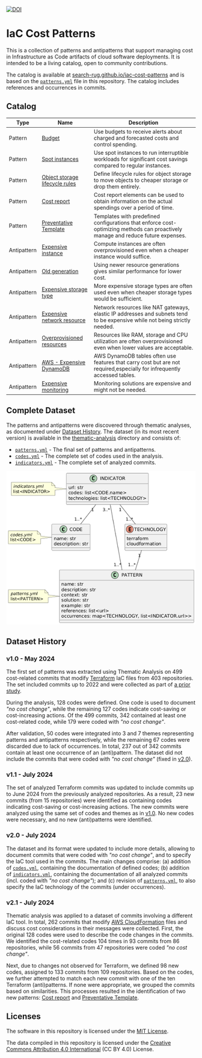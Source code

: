 [![DOI](https://zenodo.org/badge/795400974.svg)](https://doi.org/10.5281/zenodo.14501829)

# IaC Cost Patterns

This is a collection of patterns and antipatterns that support managing cost in Infrastructure as Code artifacts of cloud software deployments. It is intended to be a living catalog, open to community contributions.

The catalog is available at [search-rug.github.io/iac-cost-patterns](https://search-rug.github.io/iac-cost-patterns/) and is based on the [`patterns.yml`](./thematic-analysis/patterns.yml) file in this repository. The catalog includes references and occurrences in commits.

## Catalog

| Type | Name | Description |
| --- | --- | --- |
| Pattern | [Budget](https://search-rug.github.io/iac-cost-patterns/budget/) | Use budgets to receive alerts about charged and forecasted costs and control spending. |
| Pattern | [Spot instances](https://search-rug.github.io/iac-cost-patterns/spot-instances/) | Use spot instances to run interruptible workloads for significant cost savings compared to regular instances. |
| Pattern | [Object storage lifecycle rules](https://search-rug.github.io/iac-cost-patterns/object-storage-lifecycle-rules/) | Define lifecycle rules for object storage to move objects to cheaper storage or drop them entirely. |
| Pattern     | [Cost report](https://search-rug.github.io/iac-cost-patterns/cost-report/)                                       | Cost report elements can be used to obtain information on the actual spendings over a period of time.                            |
| Pattern     | [Preventative Template](https://search-rug.github.io/iac-cost-patterns/preventative-template/)                   | Templates with predefined configurations that enforce cost-optimizing methods can proactively manage and reduce future expenses. |
| Antipattern | [Expensive instance](https://search-rug.github.io/iac-cost-patterns/expensive-instance/) | Compute instances are often overprovisioned even when a cheaper instance would suffice. |
| Antipattern | [Old generation](https://search-rug.github.io/iac-cost-patterns/old-generation/) | Using newer resource generations gives similar performance for lower cost. |
| Antipattern | [Expensive storage type](https://search-rug.github.io/iac-cost-patterns/expensive-storage-type/) | More expensive storage types are often used even when cheaper storage types would be sufficient. |
| Antipattern | [Expensive network resource](https://search-rug.github.io/iac-cost-patterns/expensive-network-resource/) | Network resources like NAT gateways, elastic IP addresses and subnets tend to be expensive while not being strictly needed. |
| Antipattern | [Overprovisioned resources](https://search-rug.github.io/iac-cost-patterns/overprovisioned-resources/) | Resources like RAM, storage and CPU utilization are often overprovisioned even when lower values are acceptable. |
| Antipattern | [AWS - Expensive DynamoDB](https://search-rug.github.io/iac-cost-patterns/aws-expensive-dynamodb/) | AWS DynamoDB tables often use features that carry cost but are not required,especially for infrequently accessed tables. |
| Antipattern | [Expensive monitoring](https://search-rug.github.io/iac-cost-patterns/expensive-monitoring/) | Monitoring solutions are expensive and might not be needed. |

## Complete Dataset

The patterns and antipatterns were discovered through thematic analyses, as documented under [Dataset History](#dataset-history). The dataset (in its most recent version) is available in the [thematic-analysis](./thematic-analysis) directory and consists of:
* [`patterns.yml`](./thematic-analysis/patterns.yml) - The final set of patterns and antipatterns.
* [`codes.yml`](./thematic-analysis/codes.yml) - The complete set of codes used in the analysis.
* [`indicators.yml`](./thematic-analysis/indicators.yml) - The complete set of analyzed commits.

![IaC Cost Patterns](./thematic-analysis/data-model.png?raw=true)

## Dataset History

### v1.0 - May 2024

The first set of patterns was extracted using Thematic Analysis on 499 cost-related commits that modify [Terraform](https://www.terraform.io/) IaC files from 403 repositories. The set included commits up to 2022 and were collected as part of [a prior study](https://arxiv.org/abs/2304.07531).

During the analysis, 128 codes were defined. One code is used to document *"no cost change"*, while the remaining 127 codes indicate cost-saving or cost-increasing actions. Of the 499 commits, 342 contained at least one cost-related code, while 179 were coded with *"no cost change"*.

After validation, 50 codes were integrated into 3 and 7 themes representing patterns and antipatterns respectively, while the remaining 67 codes were discarded due to lack of occurrences. In total, 237 out of 342 commits contain at least one occurrence of an (anti)pattern. The dataset did not include the commits that were coded with *"no cost change"* (fixed in [v2.0](#v20---july-2024)).

### v1.1 - July 2024

The set of analyzed Terraform commits was updated to include commits up to June 2024 from the previously analyzed repositories. As a result, 23 new commits (from 15 repositories) were identified as containing codes indicating cost-saving or cost-increasing actions. The new commits were analyzed using the same set of codes and themes as in [v1.0](#v10---may-2024). No new codes were necessary, and no new (anti)patterns were identified.

### v2.0 - July 2024

The dataset and its format were updated to include more details, allowing to document commits that were coded with *"no cost change"*, and to specify the IaC tool used in the commits. The main changes comprise: (a) addition of [`codes.yml`](./thematic-analysis/codes.yml), containing the documentation of defined codes; (b) addition of [`indicators.yml`](./thematic-analysis/indicators.yml), containing the documentation of all analyzed commits (incl. coded with *"no cost change"*); and (c) revision of [`patterns.yml`](./thematic-analysis/patterns.yml), to also specify the IaC technology of the commits (under occurrences).

### v2.1 - July 2024

Thematic analysis was applied to a dataset of commits involving a different IaC tool. In total, 262 commits that modify [AWS CloudFormation](https://aws.amazon.com/cloudformation/) files and discuss cost considerations in their messages were collected. First, the original 128 codes were used to describe the code changes in the commits. We identified the cost-related codes 104 times in 93 commits from 86 repositories, while 56 commits from 47 repositories were coded *"no cost change"*.

Next, due to changes not observed for Terraform, we defined 98 new codes, assigned to 133 commits from 109 repositories. Based on the codes, we further attempted to match each new commit with one of the ten Terraform (anti)patterns. If none were appropriate, we grouped the commits based on similarities. This processes resulted in the identification of two new patterns: [Cost report](https://search-rug.github.io/iac-cost-patterns/cost-report/) and [Preventative Template](https://search-rug.github.io/iac-cost-patterns/preventative-template/).

## Licenses

The software in this repository is licensed under the [MIT License](LICENSE).

The data compiled in this repository is licensed under the [Creative Commons Attribution 4.0 International](https://creativecommons.org/licenses/by/4.0/) (CC BY 4.0) License.
